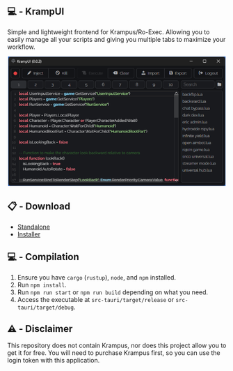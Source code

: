 ## 💻 - KrampUI
Simple and lightweight frontend for Krampus/Ro-Exec. Allowing you to easily manage all your scripts and giving you multiple tabs to maximize your workflow.

<div align="center">
    <img src="./assets/showcase.png" width="500"/>
</div>

## 📋 - Download
- [Standalone](https://git.snipcola.com/snipcola/KrampUI/releases/download/latest/krampui.exe)
- [Installer](https://git.snipcola.com/snipcola/KrampUI/releases/download/latest/krampui-installer.msi)

## 💻 - Compilation
1. Ensure you have `cargo` (`rustup`), `node`, and `npm` installed.
2. Run `npm install`.
3. Run `npm run start` or `npm run build` depending on what you need.
4. Access the executable at `src-tauri/target/release` or `src-tauri/target/debug`.

## ⚠️ - Disclaimer
This repository does not contain Krampus, nor does this project allow you to get it for free. You will need to purchase Krampus first, so you can use the login token with this application.